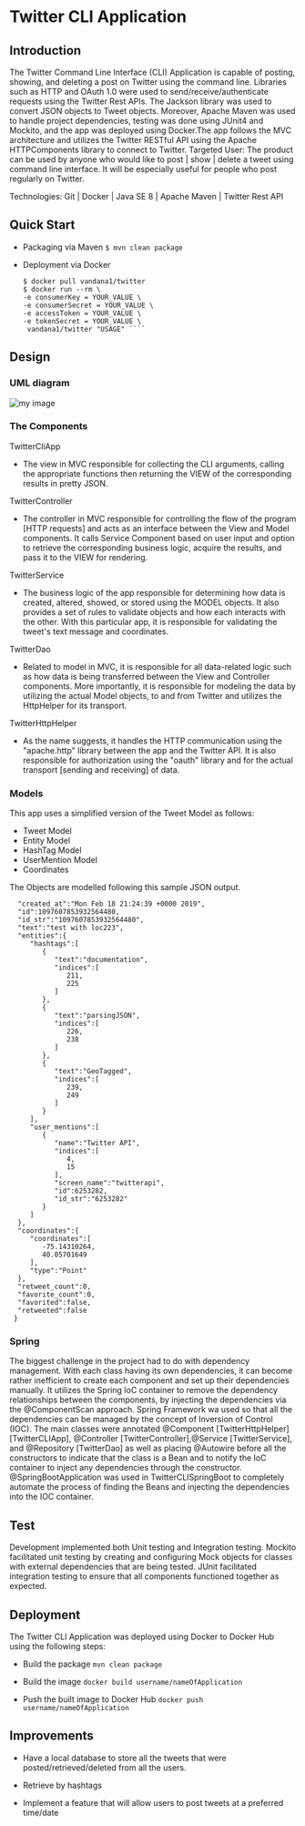 # Twitter CLI Application

## Introduction
The Twitter Command Line Interface (CLI) Application is capable of posting, showing, and deleting a post on Twitter using the command line. Libraries such as HTTP and OAuth 1.0 were used to send/receive/authenticate requests using the Twitter Rest APIs. The Jackson library was used to convert JSON objects to Tweet objects. Moreover, Apache Maven was used to handle project dependencies, testing was done using JUnit4 and Mockito, and the app was deployed using Docker.The app follows the MVC architecture and utilizes the Twitter RESTful API using the Apache HTTPComponents library to connect to Twitter.
Targeted User: The product can be used by anyone who would like to post | show | delete a tweet using command line interface. It will be especially useful for people who post regularly on Twitter.

Technologies: Git | Docker | Java SE 8 | Apache Maven | Twitter Rest API

## Quick Start
- Packaging via Maven
```$ mvn clean package```

- Deployment via Docker
  ``` Usage: TwitterApp post|show|delete [options]
  $ docker pull vandana1/twitter
  $ docker run --rm \
  -e consumerKey = YOUR_VALUE \
  -e consumerSecret = YOUR_VALUE \
  -e accessToken = YOUR_VALUE \
  -e tokenSecret = YOUR_VALUE \
   vandana1/twitter "USAGE" ````

## Design
### UML diagram

![my image](./assets/twittercli.png)

### The Components
TwitterCliApp
- The view in MVC responsible for collecting the CLI arguments, calling the appropriate functions then returning the VIEW of the corresponding results in pretty JSON.

TwitterController
- The controller in MVC responsible for controlling the flow of the program [HTTP requests] and acts as an interface between the View and Model components. It calls Service Component based on user input and option to retrieve the corresponding business logic, acquire the results, and pass it to the VIEW for rendering.

TwitterService
- The business logic of the app responsible for determining how data is created, altered, showed, or stored using the MODEL objects. It also provides a set of rules to validate objects and how each interacts with the other. With this particular app, it is responsible for validating the tweet's text message and coordinates.

TwitterDao
- Related to model in MVC, it is responsible for all data-related logic such as how data is being transferred between the View and Controller components. More importantly, it is responsible for modeling the data by utilizing the actual Model objects, to and from Twitter and utilizes the HttpHelper for its transport.

TwitterHttpHelper
- As the name suggests, it handles the HTTP communication using the "apache.http" library between the app and the Twitter API. It is also responsible for authorization using the "oauth" library and for the actual transport [sending and receiving] of data.

### Models

This app uses a simplified version of the Tweet Model as follows:

- Tweet Model
- Entity Model
- HashTag Model
- UserMention Model
- Coordinates

The Objects are modelled following this sample JSON output.
````{
  "created_at":"Mon Feb 18 21:24:39 +0000 2019",
  "id":1097607853932564480,
  "id_str":"1097607853932564480",
  "text":"test with loc223",
  "entities":{
     "hashtags":[
        {
           "text":"documentation",
           "indices":[
              211,
              225
           ]
        },
        {
           "text":"parsingJSON",
           "indices":[
              226,
              238
           ]
        },
        {
           "text":"GeoTagged",
           "indices":[
              239,
              249
           ]
        }
     ],
     "user_mentions":[
        {
           "name":"Twitter API",
           "indices":[
              4,
              15
           ],
           "screen_name":"twitterapi",
           "id":6253282,
           "id_str":"6253282"
        }
     ]
  },
  "coordinates":{
     "coordinates":[
        -75.14310264,
        40.05701649
     ],
     "type":"Point"
  },
  "retweet_count":0,
  "favorite_count":0,
  "favorited":false,
  "retweeted":false
 }
 ````

### Spring

The biggest challenge in the project had to do with dependency management. With each class having its own dependencies, it can become rather inefficient to create each component and set up their dependencies manually.
It utilizes the Spring IoC container to remove the dependency relationships between the components, by injecting the dependencies via the @ComponentScan approach.
Spring Framework wa used so that all the dependencies can be managed by the concept of Inversion of Control (IOC). The main classes were annotated @Component [TwitterHttpHelper] [TwitterCLIApp], @Controller [TwitterController],@Service [TwitterService], and @Repository [TwitterDao] as well as placing @Autowire before all the constructors to indicate that the class is a Bean and to notify the IoC container to inject any dependencies through the constructor.
@SpringBootApplication was used in TwitterCLISpringBoot to completely automate the process of finding the Beans and injecting the dependencies into the IOC container.

## Test

Development implemented both Unit testing and Integration testing.
Mockito facilitated unit testing by creating and configuring Mock objects for classes with external dependencies that are being tested.
JUnit facilitated integration testing to ensure that all components functioned together as expected.

## Deployment
The Twitter CLI Application was deployed using Docker to Docker Hub using the following steps:

- Build the package
```mvn clean package```

- Build the image
```docker build username/nameOfApplication```

- Push the built image to Docker Hub
```docker push username/nameOfApplication```

## Improvements

- Have a local database to store all the tweets that were posted/retrieved/deleted from all the users.

- Retrieve by hashtags

- Implement a feature that will allow users to post tweets at a preferred time/date
